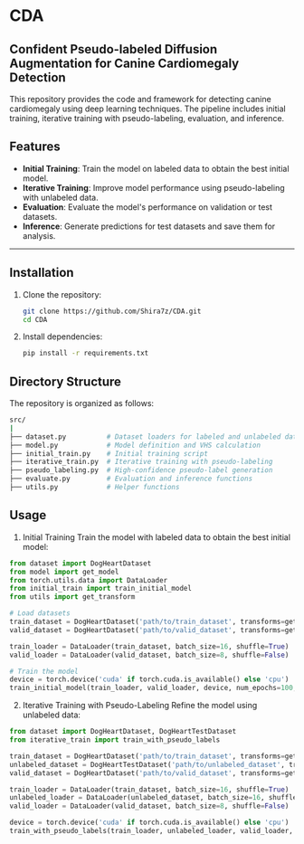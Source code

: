 # CDA
## Confident Pseudo-labeled Diffusion Augmentation for Canine Cardiomegaly Detection

This repository provides the code and framework for detecting canine cardiomegaly using deep learning techniques. The pipeline includes initial training, iterative training with pseudo-labeling, evaluation, and inference.

## Features

- **Initial Training**: Train the model on labeled data to obtain the best initial model.
- **Iterative Training**: Improve model performance using pseudo-labeling with unlabeled data.
- **Evaluation**: Evaluate the model's performance on validation or test datasets.
- **Inference**: Generate predictions for test datasets and save them for analysis.

---

## Installation

1. Clone the repository:
   ```bash
   git clone https://github.com/Shira7z/CDA.git
   cd CDA
   ```

2. Install dependencies:
   ```bash
   pip install -r requirements.txt
   ```

## Directory Structure
The repository is organized as follows:
```bash
src/
|
├── dataset.py          # Dataset loaders for labeled and unlabeled data
├── model.py            # Model definition and VHS calculation
├── initial_train.py    # Initial training script
├── iterative_train.py  # Iterative training with pseudo-labeling
├── pseudo_labeling.py  # High-confidence pseudo-label generation
├── evaluate.py         # Evaluation and inference functions
├── utils.py            # Helper functions
```

## Usage

1. Initial Training
Train the model with labeled data to obtain the best initial model:
```python
from dataset import DogHeartDataset
from model import get_model
from torch.utils.data import DataLoader
from initial_train import train_initial_model
from utils import get_transform

# Load datasets
train_dataset = DogHeartDataset('path/to/train_dataset', transforms=get_transform(512))
valid_dataset = DogHeartDataset('path/to/valid_dataset', transforms=get_transform(512))

train_loader = DataLoader(train_dataset, batch_size=16, shuffle=True)
valid_loader = DataLoader(valid_dataset, batch_size=8, shuffle=False)

# Train the model
device = torch.device('cuda' if torch.cuda.is_available() else 'cpu')
train_initial_model(train_loader, valid_loader, device, num_epochs=100, lr=3e-4)
```

2. Iterative Training with Pseudo-Labeling
Refine the model using unlabeled data:
```python
from dataset import DogHeartDataset, DogHeartTestDataset
from iterative_train import train_with_pseudo_labels

train_dataset = DogHeartDataset('path/to/train_dataset', transforms=get_transform(512))
unlabeled_dataset = DogHeartTestDataset('path/to/unlabeled_dataset', transforms=get_transform(512))
valid_dataset = DogHeartDataset('path/to/valid_dataset', transforms=get_transform(512))

train_loader = DataLoader(train_dataset, batch_size=16, shuffle=True)
unlabeled_loader = DataLoader(unlabeled_dataset, batch_size=16, shuffle=False)
valid_loader = DataLoader(valid_dataset, batch_size=8, shuffle=False)

device = torch.device('cuda' if torch.cuda.is_available() else 'cpu')
train_with_pseudo_labels(train_loader, unlabeled_loader, valid_loader, device, num_epochs=50, lr=1e-5)
```


